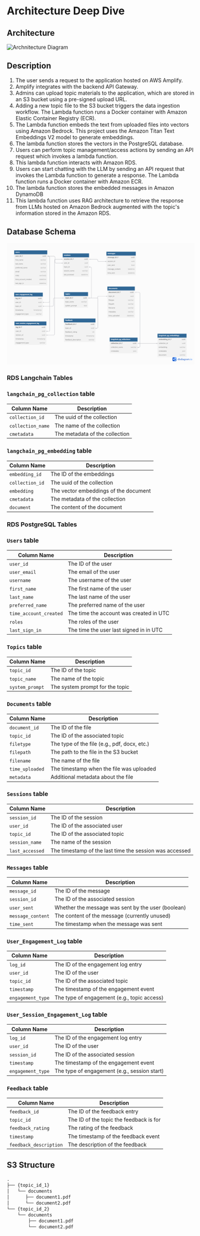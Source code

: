 # Architecture Deep Dive

## Architecture

![Archnitecture Diagram](./images/architecture.png)

## Description

1. The user sends a request to the application hosted on AWS Amplify.
2. Amplify integrates with the backend API Gateway.
3. Admins can upload topic materials to the application, which are stored in an S3 bucket using a pre-signed upload URL.
4. Adding a new topic file to the S3 bucket triggers the data ingestion workflow. The Lambda function runs a Docker container with Amazon Elastic Container Registry (ECR). 
5. The Lambda function embeds the text from uploaded files into vectors using Amazon Bedrock. This project uses the Amazon Titan Text Embeddings V2 model to generate embeddings.
6. The lambda function stores the vectors in the PostgreSQL database.
7. Users can perform topic management/access actions by sending an API request which invokes a lambda function.
8. This lambda function interacts with Amazon RDS.
9. Users can start chatting with the LLM by sending an API request that invokes the Lambda function to generate a response. The Lambda function runs a Docker container with Amazon ECR.
10. The lambda function stores the embedded messages in Amazon DynamoDB
11. This lambda function uses RAG architecture to retrieve the response from LLMs hosted on Amazon Bedrock augmented with the topic's information stored in the Amazon RDS.

## Database Schema

![Database Schema](./images/Quantum_AI_Database_Schema.png)

### RDS Langchain Tables

### `langchain_pg_collection` table

| Column Name | Description                    |
| ----------- | ------------------------------ |
| `collection_id`      | The uuid of the collection     |
| `collection_name`      | The name of the collection     |
| `cmetadata` | The metadata of the collection |

### `langchain_pg_embedding` table

| Column Name     | Description                           |
| --------------- | ------------------------------------- |
| `embedding_id`            | The ID of the embeddings              |
| `collection_id` | The uuid of the collection            |
| `embedding`     | The vector embeddings of the document |
| `cmetadata`     | The metadata of the collection        |
| `document`      | The content of the document           |

### RDS PostgreSQL Tables

### `Users` table

| Column Name            | Description                             |
| ---------------------- | --------------------------------------- |
| `user_id`              | The ID of the user                      |
| `user_email`           | The email of the user                   |
| `username`             | The username of the user                |
| `first_name`           | The first name of the user              |
| `last_name`            | The last name of the user               |
| `preferred_name`       | The preferred name of the user          |
| `time_account_created` | The time the account was created in UTC |
| `roles`                | The roles of the user                   |
| `last_sign_in`         | The time the user last signed in in UTC |

### `Topics` table

| Column Name             | Description                                     |
| ----------------------- | ----------------------------------------------- |
| `topic_id`             | The ID of the topic                            |
| `topic_name`           | The name of the topic                          |
| `system_prompt`         | The system prompt for the topic                |


### `Documents` table

| Column Name           | Description                                  |
| --------------------- | -------------------------------------------- |
| `document_id`             | The ID of the file                           |
| `topic_id`           | The ID of the associated topic              |
| `filetype`            | The type of the file (e.g., pdf, docx, etc.) |
| `filepath`            | The path to the file in the S3 bucket        |
| `filename`            | The name of the file                         |
| `time_uploaded`       | The timestamp when the file was uploaded     |
| `metadata`            | Additional metadata about the file           |

### `Sessions` table

| Column Name                  | Description                                                                  |
| ---------------------------- | ---------------------------------------------------------------------------- |
| `session_id`                 | The ID of the session                                                        |
| `user_id`          | The ID of the associated user                                      |
| `topic_id` | The ID of the associated topic |
| `session_name`               | The name of the session                                                      |
| `last_accessed`              | The timestamp of the last time the session was accessed                      |

### `Messages` table

| Column Name       | Description                                           |
| ----------------- | ----------------------------------------------------- |
| `message_id`      | The ID of the message                                 |
| `session_id`      | The ID of the associated session                      |
| `user_sent`    | Whether the message was sent by the user (boolean) |
| `message_content` | The content of the message (currently unused)         |
| `time_sent`       | The timestamp when the message was sent               |

### `User_Engagement_Log` table

| Column Name       | Description                                  |
| ----------------- | -------------------------------------------- |
| `log_id`          | The ID of the engagement log entry           |
| `user_id`         | The ID of the user                           |
| `topic_id`       | The ID of the associated topic              |
| `timestamp`       | The timestamp of the engagement event        |
| `engagement_type` | The type of engagement (e.g., topic access) |

### `User_Session_Engagement_Log` table

| Column Name       | Description                                  |
| ----------------- | -------------------------------------------- |
| `log_id`          | The ID of the engagement log entry           |
| `user_id`         | The ID of the user                           |
| `session_id`       | The ID of the associated session              |
| `timestamp`       | The timestamp of the engagement event        |
| `engagement_type` | The type of engagement (e.g., session start) |

### `Feedback` table

| Column Name       | Description                                  |
| ----------------- | -------------------------------------------- |
| `feedback_id`          | The ID of the feedback entry           |
| `topic_id`         | The ID of the topic the feedback is for                           |
| `feedback_rating`       | The rating of the feedback              |
| `timestamp`       | The timestamp of the feedback event        |
| `feedback_description` | The description of the feedback |

## S3 Structure

```
.
├── {topic_id_1}
│   └── documents
│      ├── document1.pdf
│      └── document2.pdf
└── {topic_id_2}
    └── documents
        ├── document1.pdf
        └── document2.pdf

```

